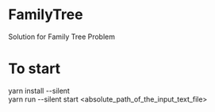 # FamilyTree
Solution for Family Tree Problem 


# To start

yarn install --silent <br/>
yarn run --silent start <absolute_path_of_the_input_text_file>


